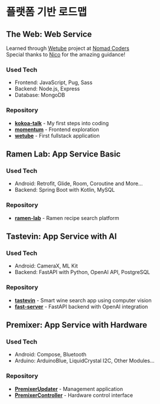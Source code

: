 # 플랫폼 기반 로드맵

## The Web: Web Service

Learned through [Wetube](https://github.com/YuruCoder/wetube) project at [Nomad Coders](https://nomadcoders.co/wetube)  
Special thanks to [Nico](https://github.com/serranoarevalo) for the amazing guidance!

### Used Tech

- Frontend: JavaScript, Pug, Sass
- Backend: Node.js, Express
- Database: MongoDB

### Repository

- [**kokoa-talk**](https://github.com/YuruCoder/kokoa-talk) - My first steps into coding
- [**momentum**](https://github.com/YuruCoder/momentum) - Frontend exploration
- [**wetube**](https://github.com/YuruCoder/wetube) - First fullstack application

## Ramen Lab: App Service Basic

### Used Tech

- Android: Retrofit, Glide, Room, Coroutine and More...
- Backend: Spring Boot with Kotlin, MySQL

### Repository

- [**ramen-lab**](https://github.com/YuruCoder/ramen-lab) - Ramen recipe search platform

## Tastevin: App Service with AI

### Used Tech

- Android: CameraX, ML Kit
- Backend: FastAPI with Python, OpenAI API, PostgreSQL

### Repository

- [**tastevin**](https://github.com/YuruCoder/tastevin) - Smart wine search app using computer vision
- [**fast-server**](https://github.com/YuruCoder/fast-server) - FastAPI backend with OpenAI integration

## Premixer: App Service with Hardware

### Used Tech

- Android: Compose, Bluetooth
- Arduino: ArduinoBlue, LiquidCrystal I2C, Other Modules...

### Repository

- [**PremixerUpdater**](https://github.com/YuruCoder/PremixerUpdater) - Management application
- [**PremixerController**](https://github.com/YuruCoder/PremixerController) - Hardware control interface
